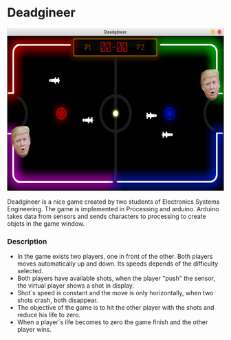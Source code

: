 # Deadgineer

<p align="center">
  <img width="600" height="378" src="https://github.com/AndresCasasola/Deadgineer/raw/master/data/readmeData/front.png">
</p>

Deadgineer is a nice game created by two students of Electronics Systems Engineering.
The game is implemented in Processing and arduino. Arduino takes data from sensors and sends characters to processing to create objets in the game window.

### Description
- In the game exists two players, one in front of the other. Both players moves automatically up and down. Its speeds depends of the difficulty selected.
- Both players have available shots, when the player "push" the sensor, the virtual player shows a shot in display.
- Shot´s speed is constant and the move is only horizontally, when two shots crash, both disappear.
- The objective of the game is to hit the other player with the shots and reduce his life to zero.
- When a player´s life becomes to zero the game finish and the other player wins.